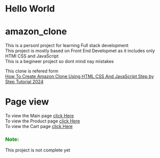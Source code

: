 # Hello World
# amazon_clone
This is a personl project for learning Full stack development <br>
This project is mostly based on Front End Developmet as it includes only HTMl CSS and JavaScript <br>
This is a begineer project so dont mind nay mistakes <br>

This clone is refered form <br>[How To Create Amazon Clone Using HTML CSS And JavaScript Step by Step Tutorial 2024](https://www.youtube.com/watch?v=NC0IRIJhFpI)

# Page view

To view the Main page [click Here](https://vinaykumarng.github.io/amazon_clone/) <br>
To view the Product page [click Here](https://vinaykumarng.github.io/amazon_clone/product.html) <br>
To view the Cart page [click Here](https://vinaykumarng.github.io/amazon_clone/cart.html)


<h3 style="color: green"> Note:</h3> This project is not complete yet
